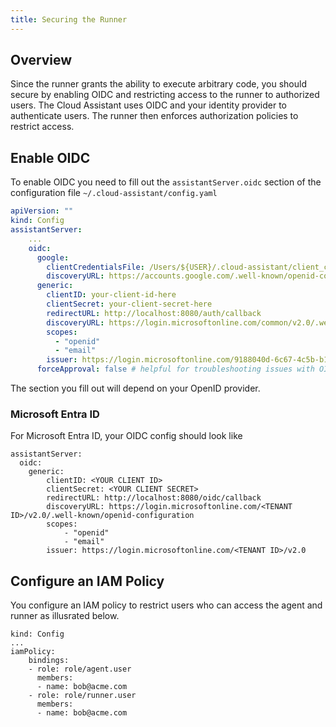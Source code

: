 ```yaml
---
title: Securing the Runner
---
```


## Overview

Since the runner grants the ability to execute arbitrary code, you should secure by enabling OIDC and
restricting access to the runner to authorized users. The Cloud Assistant uses OIDC and your identity
provider to authenticate users. The runner then enforces authorization policies to restrict access.

## Enable OIDC

To enable OIDC you need to fill out the `assistantServer.oidc` section of the configuration file
`~/.cloud-assistant/config.yaml`

```yaml
apiVersion: ""
kind: Config
assistantServer:
    ...
    oidc:
      google:
        clientCredentialsFile: /Users/${USER}/.cloud-assistant/client_credentials.json
        discoveryURL: https://accounts.google.com/.well-known/openid-configuration
      generic:
        clientID: your-client-id-here
        clientSecret: your-client-secret-here
        redirectURL: http://localhost:8080/auth/callback
        discoveryURL: https://login.microsoftonline.com/common/v2.0/.well-known/openid-configuration
        scopes:
          - "openid"
          - "email"
        issuer: https://login.microsoftonline.com/9188040d-6c67-4c5b-b112-36a304b66dad/v2.0 # TODO: change this to your own tenant ID
      forceApproval: false # helpful for troubleshooting issues with OIDC
```

The section you fill out will depend on your OpenID provider.

### Microsoft Entra ID

For Microsoft Entra ID, your OIDC config should look like

```
assistantServer:
  oidc:
    generic:
        clientID: <YOUR CLIENT ID>
        clientSecret: <YOUR CLIENT SECRET>
        redirectURL: http://localhost:8080/oidc/callback
        discoveryURL: https://login.microsoftonline.com/<TENANT ID>/v2.0/.well-known/openid-configuration
        scopes:
            - "openid"
            - "email"
        issuer: https://login.microsoftonline.com/<TENANT ID>/v2.0
```

## Configure an IAM Policy

You configure an IAM policy to restrict users who can access the agent and runner as illusrated below.


```
kind: Config
...
iamPolicy:
    bindings:
    - role: role/agent.user
      members:
      - name: bob@acme.com
    - role: role/runner.user
      members:
      - name: bob@acme.com
```





